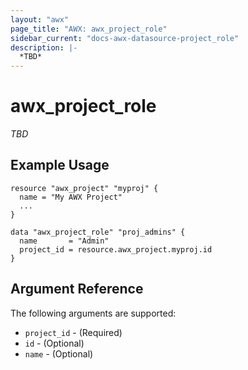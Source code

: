 ```yaml
---
layout: "awx"
page_title: "AWX: awx_project_role"
sidebar_current: "docs-awx-datasource-project_role"
description: |-
  *TBD*
---
```


# awx_project_role

*TBD*

## Example Usage

```hcl
resource "awx_project" "myproj" {
  name = "My AWX Project"
  ...
}

data "awx_project_role" "proj_admins" {
  name       = "Admin"
  project_id = resource.awx_project.myproj.id
}
```

## Argument Reference

The following arguments are supported:

* `project_id` - (Required) 
* `id` - (Optional) 
* `name` - (Optional) 

